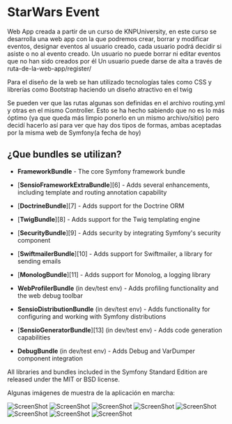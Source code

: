 StarWars Event
========================

Web App creada a partir de un curso de KNPUniversity, en este curso se desarrolla una web app con la que podremos crear, borrar y modificar eventos, designar eventos al usuario creado,
cada usuario podrá decidir si asiste o no al evento creado.
Un usuario no puede borrar ni editar eventos que no han sido creados por él
Un usuario puede darse de alta a través de ruta-de-la-web-app/register/

Para el diseño de la web se han utilizado tecnologías tales como CSS y librerías como Bootstrap haciendo un diseño atractivo en el twig

Se pueden ver que las rutas algunas son definidas en el archivo routing.yml y otras en el mismo Controller. Esto se ha hecho sabiendo que no es lo más óptimo (ya que queda más limpio ponerlo
en un mismo archivo/sitio) pero decidí hacerlo así para ver que hay dos tipos de formas, ambas aceptadas por la misma web de Symfony(a fecha de hoy)

¿Que bundles se utilizan?
--------------

  * **FrameworkBundle** - The core Symfony framework bundle

  * [**SensioFrameworkExtraBundle**][6] - Adds several enhancements, including
    template and routing annotation capability

  * [**DoctrineBundle**][7] - Adds support for the Doctrine ORM

  * [**TwigBundle**][8] - Adds support for the Twig templating engine

  * [**SecurityBundle**][9] - Adds security by integrating Symfony's security
    component

  * [**SwiftmailerBundle**][10] - Adds support for Swiftmailer, a library for
    sending emails

  * [**MonologBundle**][11] - Adds support for Monolog, a logging library

  * **WebProfilerBundle** (in dev/test env) - Adds profiling functionality and
    the web debug toolbar

  * **SensioDistributionBundle** (in dev/test env) - Adds functionality for
    configuring and working with Symfony distributions

  * [**SensioGeneratorBundle**][13] (in dev/test env) - Adds code generation
    capabilities

  * **DebugBundle** (in dev/test env) - Adds Debug and VarDumper component
    integration

All libraries and bundles included in the Symfony Standard Edition are
released under the MIT or BSD license.

Algunas imágenes de muestra de la aplicación en marcha:

 ![ScreenShot](/img/principal.png?raw=true "Pantalla Principal")
 ![ScreenShot](/img/login.png?raw=true "Pantalla Login")
 ![ScreenShot](/img/registrandose.png?raw=true "Pantalla Registro")
 ![ScreenShot](/img/verevento.png?raw=true "Viendo un evento")
 ![ScreenShot](/img/editandounevento.png?raw=true "Editando un evento")
 ![ScreenShot](/img/clickenasistir.png?raw=true "Clickeamos para asistir a un evento")
 ![ScreenShot](/img/botondenoasistencia.png?raw=true "Vemos el botón rojo para decir que no asistiremos")
 ![ScreenShot](/img/clickennoasistir.png?raw=true "Mensaje que nos saldrá si decidimos pulsar el botón de no asistir")




